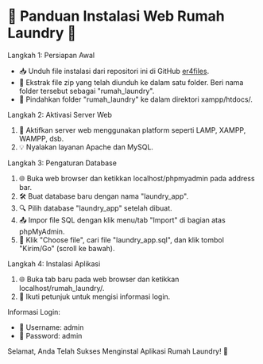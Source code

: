 # 🚀 Panduan Instalasi Web Rumah Laundry 🚀

Langkah 1: Persiapan Awal

- 📥 Unduh file instalasi dari repositori ini di GitHub 
   [er4files](https://github.com/er4files/Rumah-Laundry-Aplikasi-Web).
- 📂 Ekstrak file zip yang telah diunduh ke dalam satu folder. 
   Beri nama folder tersebut sebagai "rumah_laundry".
- 📁 Pindahkan folder "rumah_laundry" ke dalam direktori xampp/htdocs/.

Langkah 2: Aktivasi Server Web

1. 🚀 Aktifkan server web menggunakan platform seperti LAMP, XAMPP, WAMPP, dsb.
2. 💡 Nyalakan layanan Apache dan MySQL.

Langkah 3: Pengaturan Database

1. 🌐 Buka web browser dan ketikkan localhost/phpmyadmin pada address bar.
2. 🛠️ Buat database baru dengan nama "laundry_app".
3. 🔍 Pilih database "laundry_app" setelah dibuat.
4. 📤 Impor file SQL dengan klik menu/tab "Import" di bagian atas phpMyAdmin.
5. 📎 Klik "Choose file", cari file "laundry_app.sql", 
   dan klik tombol "Kirim/Go" (scroll ke bawah).

Langkah 4: Instalasi Aplikasi

1. 🌐 Buka tab baru pada web browser dan ketikkan localhost/rumah_laundry/.
2. 🔧 Ikuti petunjuk untuk mengisi informasi login.

Informasi Login:
- 👤 Username: admin
- 🔐 Password: admin

Selamat, Anda Telah Sukses Menginstal Aplikasi Rumah Laundry! 🎉

